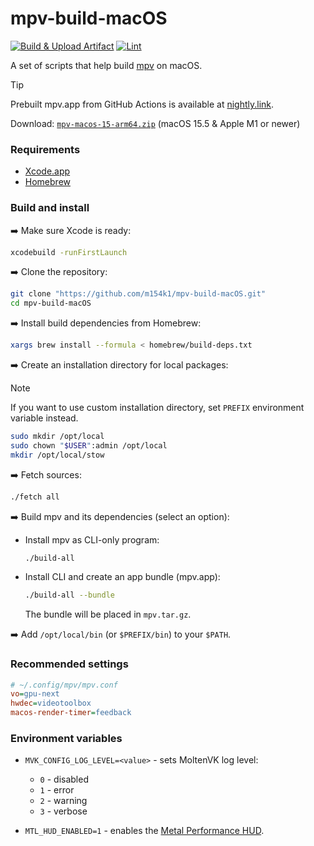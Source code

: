 # mpv-build-macOS

[![Build & Upload Artifact](https://github.com/m154k1/mpv-build-macOS/actions/workflows/build.yml/badge.svg)](https://github.com/m154k1/mpv-build-macOS/actions/workflows/build.yml)
[![Lint](https://github.com/m154k1/mpv-build-macOS/actions/workflows/lint.yml/badge.svg)](https://github.com/m154k1/mpv-build-macOS/actions/workflows/lint.yml)

A set of scripts that help build [mpv](https://mpv.io) on macOS.

> [!TIP]
> Prebuilt mpv.app from GitHub Actions is available at [nightly.link].
>
> Download: [`mpv-macos-15-arm64.zip`] (macOS 15.5 & Apple M1 or newer)

### Requirements

- [Xcode.app](https://developer.apple.com/xcode/)
- [Homebrew](https://brew.sh)

### Build and install

:arrow_right: Make sure Xcode is ready:

```sh
xcodebuild -runFirstLaunch
```

:arrow_right: Clone the repository:

```sh
git clone "https://github.com/m154k1/mpv-build-macOS.git"
cd mpv-build-macOS
```

:arrow_right: Install build dependencies from Homebrew:

```sh
xargs brew install --formula < homebrew/build-deps.txt
```

:arrow_right: Create an installation directory for local packages:

> [!NOTE]
> If you want to use custom installation directory,
> set `PREFIX` environment variable instead.

```sh
sudo mkdir /opt/local
sudo chown "$USER":admin /opt/local
mkdir /opt/local/stow
```

:arrow_right: Fetch sources:

```sh
./fetch all
```

:arrow_right: Build mpv and its dependencies (select an option):

- Install mpv as CLI-only program:

  ```sh
  ./build-all
  ```

- Install CLI and create an app bundle (mpv.app):

  ```sh
  ./build-all --bundle
  ```

  The bundle will be placed in `mpv.tar.gz`.

:arrow_right: Add `/opt/local/bin` (or `$PREFIX/bin`) to your `$PATH`.

### Recommended settings

```cfg
# ~/.config/mpv/mpv.conf
vo=gpu-next
hwdec=videotoolbox
macos-render-timer=feedback
```

### Environment variables

- `MVK_CONFIG_LOG_LEVEL=<value>` - sets MoltenVK log level:

  - `0` - disabled
  - `1` - error
  - `2` - warning
  - `3` - verbose

- `MTL_HUD_ENABLED=1` - enables the [Metal Performance HUD].

[nightly.link]: https://nightly.link/m154k1/mpv-build-macOS/workflows/build/master
[`mpv-macos-15-arm64.zip`]: https://nightly.link/m154k1/mpv-build-macOS/workflows/build/master/mpv-macos-15-arm64.zip
[Metal Performance HUD]: https://developer.apple.com/documentation/xcode/monitoring-your-metal-apps-graphics-performance
